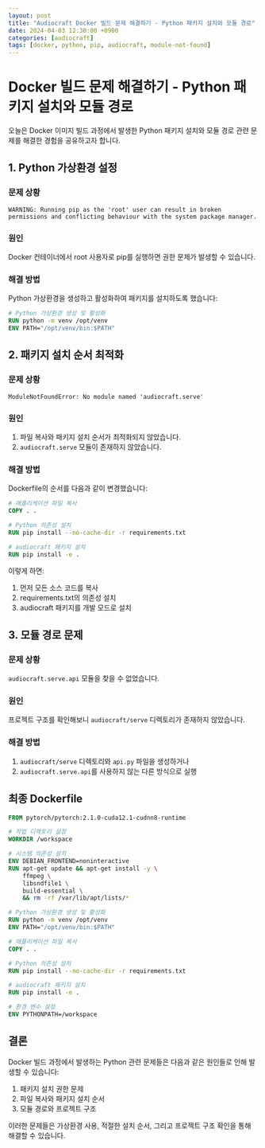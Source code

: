 ```yaml
---
layout: post
title: "Audiocraft Docker 빌드 문제 해결하기 - Python 패키지 설치와 모듈 경로"
date: 2024-04-03 12:30:00 +0900
categories: [audiocraft]
tags: [docker, python, pip, audiocraft, module-not-found]
---
```


# Docker 빌드 문제 해결하기 - Python 패키지 설치와 모듈 경로

오늘은 Docker 이미지 빌드 과정에서 발생한 Python 패키지 설치와 모듈 경로 관련 문제를 해결한 경험을 공유하고자 합니다.

## 1. Python 가상환경 설정

### 문제 상황
```
WARNING: Running pip as the 'root' user can result in broken permissions and conflicting behaviour with the system package manager.
```

### 원인
Docker 컨테이너에서 root 사용자로 pip를 실행하면 권한 문제가 발생할 수 있습니다.

### 해결 방법
Python 가상환경을 생성하고 활성화하여 패키지를 설치하도록 했습니다:

```dockerfile
# Python 가상환경 생성 및 활성화
RUN python -m venv /opt/venv
ENV PATH="/opt/venv/bin:$PATH"
```

## 2. 패키지 설치 순서 최적화

### 문제 상황
```
ModuleNotFoundError: No module named 'audiocraft.serve'
```

### 원인
1. 파일 복사와 패키지 설치 순서가 최적화되지 않았습니다.
2. `audiocraft.serve` 모듈이 존재하지 않았습니다.

### 해결 방법
Dockerfile의 순서를 다음과 같이 변경했습니다:

```dockerfile
# 애플리케이션 파일 복사
COPY . .

# Python 의존성 설치
RUN pip install --no-cache-dir -r requirements.txt

# audiocraft 패키지 설치
RUN pip install -e .
```

이렇게 하면:
1. 먼저 모든 소스 코드를 복사
2. requirements.txt의 의존성 설치
3. audiocraft 패키지를 개발 모드로 설치

## 3. 모듈 경로 문제

### 문제 상황
`audiocraft.serve.api` 모듈을 찾을 수 없었습니다.

### 원인
프로젝트 구조를 확인해보니 `audiocraft/serve` 디렉토리가 존재하지 않았습니다.

### 해결 방법
1. `audiocraft/serve` 디렉토리와 `api.py` 파일을 생성하거나
2. `audiocraft.serve.api`를 사용하지 않는 다른 방식으로 실행

## 최종 Dockerfile

```dockerfile
FROM pytorch/pytorch:2.1.0-cuda12.1-cudnn8-runtime

# 작업 디렉토리 설정
WORKDIR /workspace

# 시스템 의존성 설치
ENV DEBIAN_FRONTEND=noninteractive
RUN apt-get update && apt-get install -y \
    ffmpeg \
    libsndfile1 \
    build-essential \
    && rm -rf /var/lib/apt/lists/*

# Python 가상환경 생성 및 활성화
RUN python -m venv /opt/venv
ENV PATH="/opt/venv/bin:$PATH"

# 애플리케이션 파일 복사
COPY . .

# Python 의존성 설치
RUN pip install --no-cache-dir -r requirements.txt

# audiocraft 패키지 설치
RUN pip install -e .

# 환경 변수 설정
ENV PYTHONPATH=/workspace
```

## 결론

Docker 빌드 과정에서 발생하는 Python 관련 문제들은 다음과 같은 원인들로 인해 발생할 수 있습니다:
1. 패키지 설치 권한 문제
2. 파일 복사와 패키지 설치 순서
3. 모듈 경로와 프로젝트 구조

이러한 문제들은 가상환경 사용, 적절한 설치 순서, 그리고 프로젝트 구조 확인을 통해 해결할 수 있습니다. 